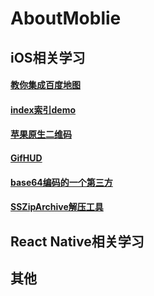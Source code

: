 # AboutMoblie
## iOS相关学习
#### [教你集成百度地图](https://github.com/Feijunjie/BaiduMapDemo)

#### [index索引demo](https://github.com/Feijunjie/IndexDemo)

#### [苹果原生二维码](https://github.com/Feijunjie/IndexDemo)

#### [GifHUD](https://github.com/Feijunjie/GiFHUD)
#### [base64编码的一个第三方](https://github.com/Feijunjie/GTMBase64)

#### [SSZipArchive解压工具](https://github.com/Feijunjie/SSZipArchive)





## React Native相关学习


## 其他
